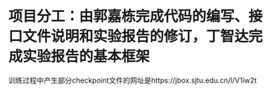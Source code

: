 # 项目分工：由郭嘉栋完成代码的编写、接口文件说明和实验报告的修订，丁智达完成实验报告的基本框架
训练过程中产生部分checkpoint文件的网址是https://jbox.sjtu.edu.cn/l/V1iw2t

